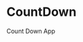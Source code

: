 # CountDown
 Count Down App
     
        
                                         
                                       
                                        
                             
                  
         
  
 
  
